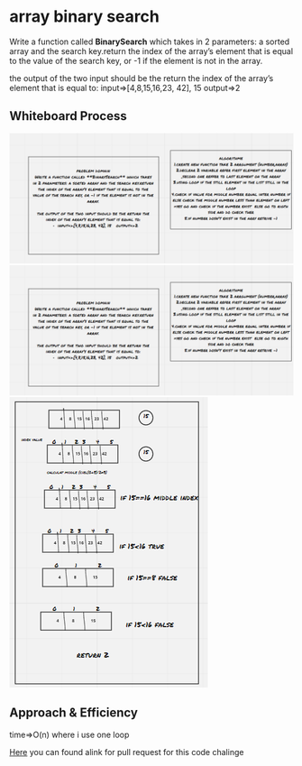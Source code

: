 # array binary search
Write a function called **BinarySearch** which takes in 2 parameters: a sorted array and the search key.return the index of the array’s element that is equal to the value of the search key, or -1 if the element is not in the array.

the output of the two input should be the return the index of the array’s element that is equal to:
input=>[4,8,15,16,23, 42], 15	output=>2



## Whiteboard Process
![whiteBord1](whiteBord3.1.PNG)
![whiteBord2](whiteBord3.1.PNG)
![whiteBord3](whiteBord3.3.PNG)


## Approach & Efficiency
time=>O(n)
where i use one loop

[Here](https://github.com/monaSalih/data-structures-and-algorithms/tree/array-binary-search) you can found alink for pull request for this code chalinge
<!-- What approach did you take? Discuss Why. What is the Big O space/time for this approach? -->
